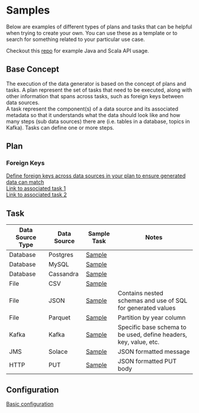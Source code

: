 # Samples

Below are examples of different types of plans and tasks that can be helpful when trying to create your own. You can use
these as a template or to search for something related to your particular use case.
  
Checkout this [repo](https://github.com/pflooky/data-caterer-example) for example Java and Scala API usage.

## Base Concept

The execution of the data generator is based on the concept of plans and tasks. A plan represent the set of tasks that need to be executed, 
along with other information that spans across tasks, such as foreign keys between data sources.  
A task represent the component(s) of a data source and its associated metadata so that it understands what the data should look like 
and how many steps (sub data sources) there are (i.e. tables in a database, topics in Kafka). Tasks can define one or more steps.

## Plan

### Foreign Keys

[Define foreign keys across data sources in your plan to ensure generated data can match](docker/data/custom/plan/foreign-key-example.yaml)  
[Link to associated task 1](docker/data/custom/task/file/json/json-account-task.yaml)  
[Link to associated task 2](docker/data/custom/task/jdbc/postgres/postgres-account-task.yaml)

## Task

| Data Source Type | Data Source | Sample Task                                                                  | Notes                                                             |
|------------------|-------------|------------------------------------------------------------------------------|-------------------------------------------------------------------|
| Database         | Postgres    | [Sample](docker/data/custom/task/jdbc/postgres/postgres-account-task.yaml)   |                                                                   |
| Database         | MySQL       | [Sample](docker/data/custom/task/jdbc/mysql/mysql-account-task.yaml)         |                                                                   |
| Database         | Cassandra   | [Sample](docker/data/custom/task/cassandra/cassandra-customer-task.yaml)     |                                                                   |
| File             | CSV         | [Sample](docker/data/custom/task/file/csv/csv-transaction-task.yaml)         |                                                                   |
| File             | JSON        | [Sample](docker/data/custom/task/file/json/json-account-task.yaml)           | Contains nested schemas and use of SQL for generated values       |
| File             | Parquet     | [Sample](docker/data/custom/task/file/parquet/parquet-transaction-task.yaml) | Partition by year column                                          |
| Kafka            | Kafka       | [Sample](docker/data/custom/task/kafka/kafka-account-task.yaml)              | Specific base schema to be used, define headers, key, value, etc. |
| JMS              | Solace      | [Sample](docker/data/custom/task/jms/solace/jms-account-task.yaml)           | JSON formatted message                                            |
| HTTP             | PUT         | [Sample](docker/data/custom/task/http/http-account-task.yaml)                | JSON formatted PUT body                                           |


## Configuration

[Basic configuration](docker/data/custom/application.conf)
